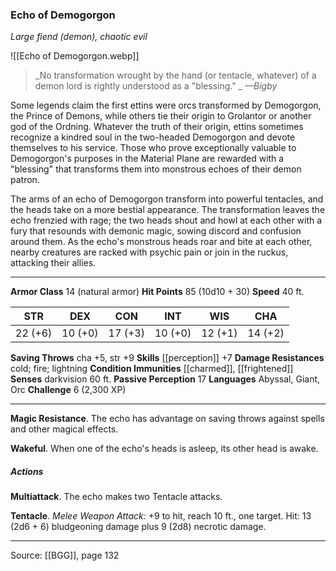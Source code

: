 ### Echo of Demogorgon
_Large fiend (demon), chaotic evil_

![[Echo of Demogorgon.webp]]

> _No transformation wrought by the hand (or tentacle, whatever) of a demon lord is rightly understood as a "blessing."
_
> _—Bigby_

Some legends claim the first ettins were orcs transformed by Demogorgon, the Prince of Demons, while others tie their origin to Grolantor or another god of the Ordning. Whatever the truth of their origin, ettins sometimes recognize a kindred soul in the two-headed Demogorgon and devote themselves to his service. Those who prove exceptionally valuable to Demogorgon's purposes in the Material Plane are rewarded with a "blessing" that transforms them into monstrous echoes of their demon patron.

The arms of an echo of Demogorgon transform into powerful tentacles, and the heads take on a more bestial appearance. The transformation leaves the echo frenzied with rage; the two heads shout and howl at each other with a fury that resounds with demonic magic, sowing discord and confusion around them. As the echo's monstrous heads roar and bite at each other, nearby creatures are racked with psychic pain or join in the ruckus, attacking their allies.




---

**Armor Class** 14 (natural armor)
**Hit Points** 85 (10d10 + 30)
**Speed** 40 ft.

| STR     | DEX     | CON     | INT     | WIS     | CHA     |
|---------|---------|---------|---------|---------|---------|
| 22 (+6) | 10 (+0) | 17 (+3) | 10 (+0) | 12 (+1) | 14 (+2) |

**Saving Throws** cha +5, str +9
**Skills** [[perception]] +7
**Damage Resistances** cold; fire; lightning
**Condition Immunities** [[charmed]], [[frightened]]
**Senses** darkvision 60 ft.
**Passive Perception** 17
**Languages** Abyssal, Giant, Orc
**Challenge** 6 (2,300 XP)

---

**Magic Resistance**. The echo has advantage on saving throws against spells and other magical effects.

**Wakeful**. When one of the echo's heads is asleep, its other head is awake.

##### Actions
**Multiattack**. The echo makes two Tentacle attacks.

**Tentacle**. _Melee Weapon Attack:_ +9 to hit, reach 10 ft., one target. Hit: 13 (2d6 + 6) bludgeoning damage plus 9 (2d8) necrotic damage.


---

Source: [[BGG]], page 132